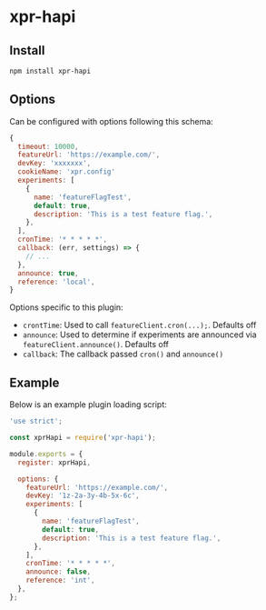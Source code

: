 # xpr-hapi

## Install
```bash
npm install xpr-hapi
```

## Options
Can be configured with options following this schema:

```javascript
{
  timeout: 10000,
  featureUrl: 'https://example.com/',
  devKey: 'xxxxxxx',
  cookieName: 'xpr.config'
  experiments: [
    {
      name: 'featureFlagTest',
      default: true,
      description: 'This is a test feature flag.',
    },
  ],
  cronTime: '* * * * *',
  callback: (err, settings) => {
    // ...
  },
  announce: true,
  reference: 'local',
}
```

Options specific to this plugin:
* `crontTime`:  Used to call `featureClient.cron(...);`.  Defaults off
* `announce`:  Used to determine if experiments are announced via `featureClient.announce()`.  Defaults off
* `callback`: The callback passed `cron()` and `announce()`

## Example
Below is an example plugin loading script:
```javascript
'use strict';

const xprHapi = require('xpr-hapi');

module.exports = {
  register: xprHapi,

  options: {
    featureUrl: 'https://example.com/',
    devKey: '1z-2a-3y-4b-5x-6c',
    experiments: [
      {
        name: 'featureFlagTest',
        default: true,
        description: 'This is a test feature flag.',
      },
    ],
    cronTime: '* * * * *',
    announce: false,
    reference: 'int',
  },
};
```
